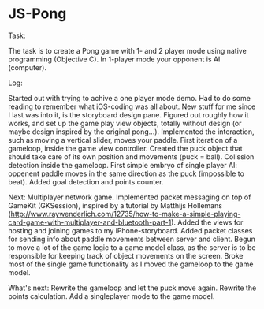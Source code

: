 JS-Pong
=======

Task:

The task is to create a Pong game with 1- and 2 player mode using native programming (Objective C). In 1-player mode your 
opponent is AI (computer).

Log:

Started out with trying to achive a one player mode demo. Had to do some reading to remember what iOS-coding was all about. 
New stuff for me since I last was into it, is the storyboard design pane. Figured out roughly how it works, and set up the 
game play view objects, totally without design (or maybe design inspired by the original pong...). Implemented the 
interaction, such as moving a vertical slider, moves your paddle. First iteration of a gameloop, inside the game view 
controller. Created the puck object that should take care of its own position and movements (puck = ball). Colission 
detection inside the gameloop. First simple embryo of single player AI: oppenent paddle moves in the same direction as the 
puck (impossible to beat). Added goal detection and points counter.

Next: Multiplayer network game. Implemented packet messaging on top of GameKit (GKSession), inspired by a tutorial by
Matthijs Hollemans (http://www.raywenderlich.com/12735/how-to-make-a-simple-playing-card-game-with-multiplayer-and-bluetooth-part-1).
Added the views for hosting and joining games to my iPhone-storyboard. Added packet classes for sending info about paddle
movements between server and client. Begun to move a lot of the game logic to a game model class, as the server is
to be responsible for keeping track of object movements on the screen. Broke most of the single game functionality as I
moved the gameloop to the game model. 

What's next: Rewrite the gameloop and let the puck move again. Rewrite the points calculation. Add a singleplayer mode to
the game model.



